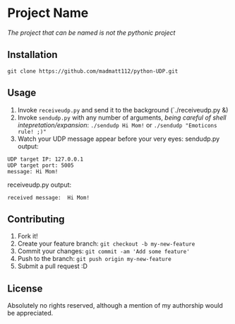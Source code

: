 # Project Name

_The project that can be named is not the pythonic project_

## Installation

`git clone https://github.com/madmatt112/python-UDP.git`

## Usage

1. Invoke `receiveudp.py` and send it to the background (`./receiveudp.py &)
2. Invoke `sendudp.py` with any number of arguments, *being careful of shell intepretation/expansion*: `./sendudp Hi Mom!` or `./sendudp "Emoticons rule! ;)"`
3. Watch your UDP message appear before your very eyes:
sendudp.py output:
```
UDP target IP: 127.0.0.1
UDP target port: 5005
message: Hi Mom!
```
receiveudp.py output:
```
received message:  Hi Mom!
```
## Contributing

1. Fork it!
2. Create your feature branch: `git checkout -b my-new-feature`
3. Commit your changes: `git commit -am 'Add some feature'`
4. Push to the branch: `git push origin my-new-feature`
5. Submit a pull request :D

## License

Absolutely no rights reserved, although a mention of my authorship would be appreciated.
